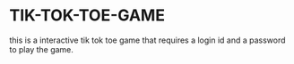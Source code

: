# TIK-TOK-TOE-GAME
this is a interactive tik tok toe game that requires a login id and a password to play the game.
